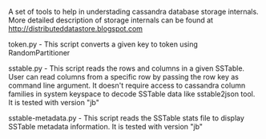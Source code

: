 
A set of tools to help in understading cassandra database storage internals. More detailed description of storage internals can be found at http://distributeddatastore.blogspot.com

token.py - This script converts a given key to token using RandomPartitioner

sstable.py - This script reads the rows and columns in a given SSTable. User can read columns from a specific row by passing the row key as command line argument. It doesn't require access to cassandra column families in system keyspace to decode SSTable data like sstable2json tool. It is tested with version "jb"

sstable-metadata.py - This script reads the SSTable stats file to display SSTable metadata information. It is tested with version "jb" 
